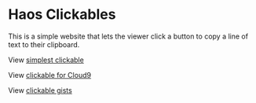 # Haos Clickables

This is a simple website that lets the viewer click a button to copy a line of text to their clipboard.

View [simplest clickable](https://benjaminhaos.github.io/haos_clickables/index.html)

View [clickable for Cloud9](https://benjaminhaos.github.io/haos_clickables/cloud9_clickable.html)

View [clickable gists](https://benjaminhaos.github.io/haos_clickables/clickable_gists.html)
